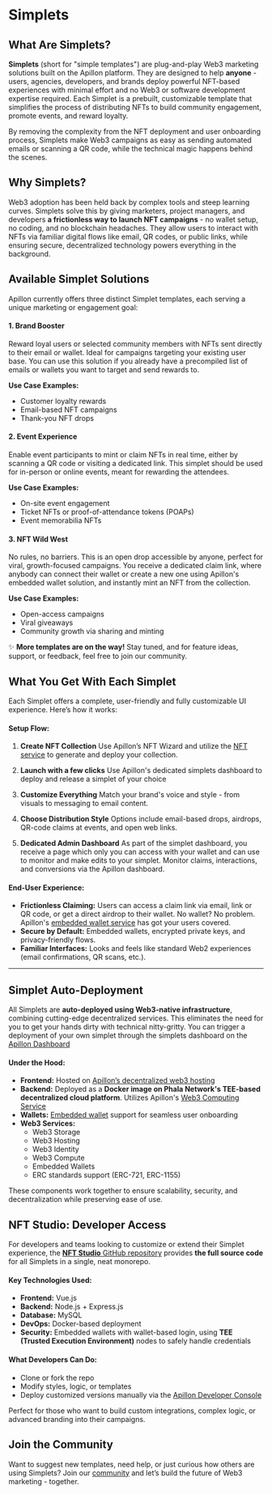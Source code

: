 # Simplets

## What Are Simplets?

**Simplets** (short for "simple templates") are plug-and-play Web3 marketing solutions built on the Apillon platform. They are designed to help **anyone** - users, agencies, developers, and brands deploy powerful NFT-based experiences with minimal effort and no Web3 or software development expertise required. Each Simplet is a prebuilt, customizable template that simplifies the process of distributing NFTs to build community engagement, promote events, and reward loyalty.

By removing the complexity from the NFT deployment and user onboarding process, Simplets make Web3 campaigns as easy as sending automated emails or scanning a QR code, while the technical magic happens behind the scenes.

## Why Simplets?

Web3 adoption has been held back by complex tools and steep learning curves. Simplets solve this by giving marketers, project managers, and developers **a frictionless way to launch NFT campaigns** - no wallet setup, no coding, and no blockchain headaches. They allow users to interact with NFTs via familiar digital flows like email, QR codes, or public links, while ensuring secure, decentralized technology powers everything in the background.

## Available Simplet Solutions

Apillon currently offers three distinct Simplet templates, each serving a unique marketing or engagement goal:

#### 1. **Brand Booster**

Reward loyal users or selected community members with NFTs sent directly to their email or wallet. Ideal for campaigns targeting your existing user base. You can use this solution if you already have a precompiled list of emails or wallets you want to target and send rewards to.

**Use Case Examples:**

* Customer loyalty rewards
* Email-based NFT campaigns
* Thank-you NFT drops

#### 2. **Event Experience**

Enable event participants to mint or claim NFTs in real time, either by scanning a QR code or visiting a dedicated link. This simplet should be used for in-person or online events, meant for rewarding the attendees.

**Use Case Examples:**

* On-site event engagement
* Ticket NFTs or proof-of-attendance tokens (POAPs)
* Event memorabilia NFTs

#### 3. **NFT Wild West**

No rules, no barriers. This is an open drop accessible by anyone, perfect for viral, growth-focused campaigns. You receive a dedicated claim link, where anybody can connect their wallet or create a new one using Apillon's embedded wallet solution, and instantly mint an NFT from the collection.

**Use Case Examples:**

* Open-access campaigns
* Viral giveaways
* Community growth via sharing and minting

✨ **More templates are on the way!** Stay tuned, and for feature ideas, support, or feedback, feel free to join our community.

## What You Get With Each Simplet

Each Simplet offers a complete, user-friendly and fully customizable UI experience. Here’s how it works:

#### Setup Flow:

1. **Create NFT Collection**
   Use Apillon’s NFT Wizard and utilize the [NFT service](/web3-services/4-nfts.md) to generate and deploy your collection.

2. **Launch with a few clicks**
   Use Apillon's dedicated simplets dashboard to deploy and release a simplet of your choice

3. **Customize Everything**
   Match your brand's voice and style - from visuals to messaging to email content.

4. **Choose Distribution Style**
   Options include email-based drops, airdrops, QR-code claims at events, and open web links.

5. **Dedicated Admin Dashboard**
   As part of the simplet dashboard, you receive a page which only you can access with your wallet and can use to monitor and make edits to your simplet.  Monitor claims, interactions, and conversions via the Apillon dashboard.

#### End-User Experience:

* **Frictionless Claiming:** Users can access a claim link via email, link or QR code, or get a direct airdrop to their wallet. No wallet? No problem. Apillon's [embedded wallet service](/web3-services/9-embedded-wallets.md) has got your users covered.
* **Secure by Default:** Embedded wallets, encrypted private keys, and privacy-friendly flows.
* **Familiar Interfaces:** Looks and feels like standard Web2 experiences (email confirmations, QR scans, etc.).

---

## Simplet Auto-Deployment

All Simplets are **auto-deployed using Web3-native infrastructure**, combining cutting-edge decentralized services. This eliminates the need for you to get your hands dirty with technical nitty-gritty. You can trigger a deployment of your own simplet through the simplets dashboard on the [Apillon Dashboard](https://app.apillon.io)

#### Under the Hood:

* **Frontend:** Hosted on [Apillon’s decentralized web3 hosting](/web3-services/3-web3-hosting.md)
* **Backend:** Deployed as a **Docker image on Phala Network's TEE-based decentralized cloud platform**. Utilizes Apillon's [Web3 Computing Service](/web3-services/7-web3-compute.md)
* **Wallets:** [Embedded wallet](/web3-services/9-embedded-wallets.md) support for seamless user onboarding
* **Web3 Services:**
  * Web3 Storage
  * Web3 Hosting
  * Web3 Identity
  * Web3 Compute
  * Embedded Wallets
  * ERC standards support (ERC-721, ERC-1155)

These components work together to ensure scalability, security, and decentralization while preserving ease of use.

## NFT Studio: Developer Access

For developers and teams looking to customize or extend their Simplet experience, the [**NFT Studio** GitHub repository](https://github.com/Apillon/nft-studio-simplet) provides **the full source code** for all Simplets in a single, neat monorepo.

#### Key Technologies Used:

* **Frontend:** Vue.js
* **Backend:** Node.js + Express.js
* **Database:** MySQL
* **DevOps:** Docker-based deployment
* **Security:** Embedded wallets with wallet-based login, using **TEE (Trusted Execution Environment)** nodes to safely handle credentials

#### What Developers Can Do:

* Clone or fork the repo
* Modify styles, logic, or templates
* Deploy customized versions manually via the [Apillon Developer Console](https://app.apillon.io/)

Perfect for those who want to build custom integrations, complex logic, or advanced branding into their campaigns.

## Join the Community

Want to suggest new templates, need help, or just curious how others are using Simplets? Join our [community](/about/7-community.md) and let’s build the future of Web3 marketing - together.

